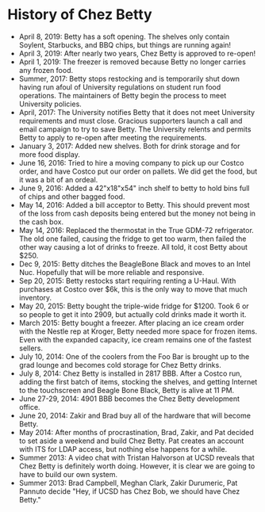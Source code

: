 History of Chez Betty
=====================

- April 8, 2019: Betty has a soft opening. The shelves only contain Soylent,
Starbucks, and BBQ chips, but things are running again!
- April 3, 2019: After nearly two years, Chez Betty is approved to re-open!
- April 1, 2019: The freezer is removed because Betty no longer carries any
frozen food.
- Summer, 2017: Betty stops restocking and is temporarily shut down having run
afoul of University regulations on student run food operations. The maintainers
of Betty begin the process to meet University policies.
- April, 2017: The University notifies Betty that it does not meet University
requirements and must close. Gracious supporters launch a call and email
campaign to try to save Betty. The University relents and permits Betty
to apply to re-open after meeting the requirements.
- January 3, 2017: Added new shelves. Both for drink storage and for
more food display.
- June 16, 2016: Tried to hire a moving company to pick up our
Costco order, and have Costco put our order on pallets. We did get the
food, but it was a bit of an ordeal.
- June 9, 2016: Added a 42"x18"x54" inch shelf to betty to hold bins
full of chips and other bagged food.
- May 14, 2016: Added a bill acceptor to Betty. This should prevent
most of the loss from cash deposits being entered but the money
not being in the cash box.
- May 14, 2016: Replaced the thermostat in the True GDM-72 refrigerator.
The old one failed, causing the fridge to get too warm, then failed
the other way causing a lot of drinks to freeze. All told, it cost
Betty about $250.
- Dec 9, 2015: Betty ditches the BeagleBone Black and moves to an Intel
Nuc. Hopefully that will be more reliable and responsive.
- Sep 20, 2015: Betty restocks start requiring renting a U-Haul. With purchases at
Costco over $6k, this is the only way to move that much inventory.
- May 20, 2015: Betty bought the triple-wide fridge for $1200. Took 6 or so people
to get it into 2909, but actually cold drinks made it worth it.
- March 2015: Betty bought a freezer. After placing an ice cream order
with the Nestle rep at Kroger, Betty needed more space for frozen items.
Even with the expanded capacity, ice cream remains one of the fastest
sellers.
- July 10, 2014: One of the coolers from the Foo Bar is brought up to the
grad lounge and becomes cold storage for Chez Betty drinks.
- July 8, 2014: Chez Betty is installed in 2817 BBB. After a Costco run, adding
the first batch of items, stocking the shelves, and getting Internet to
the touchscreen and Beagle Bone Black, Betty is alive at 11 PM.
- June 27-29, 2014: 4901 BBB becomes the Chez Betty development office.
- June 20, 2014: Zakir and Brad buy all of the hardware that will become Betty.
- May 2014: After months of procrastination, Brad, Zakir, and Pat decided to set
aside a weekend and build Chez Betty. Pat creates an account with ITS for LDAP
access, but nothing else happens for a while.
- Summer 2013: A video chat with Tristan Halvorson at UCSD reveals that Chez
Betty is definitely worth doing. However, it is clear we are going to have to
build our own system.
- Summer 2013: Brad Campbell, Meghan Clark, Zakir Durumeric, Pat Pannuto decide
"Hey, if UCSD has Chez Bob, we should have Chez Betty."
